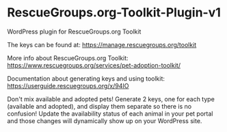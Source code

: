 RescueGroups.org-Toolkit-Plugin-v1
==================================

WordPress plugin for RescueGroups.org Toolkit

The keys can be found at:
https://manage.rescuegroups.org/toolkit

More info about RescueGroups.org Toolkit:
https://www.rescuegroups.org/services/pet-adoption-toolkit/

Documentation about generating keys and using toolkit:
https://userguide.rescuegroups.org/x/94IO

Don't mix available and adopted pets!
Generate 2 keys, one for each type (available and adopted), and display them separate so there is no confusion!
Update the availability status of each animal in your pet portal and those changes will dynamically show up on your WordPress site.